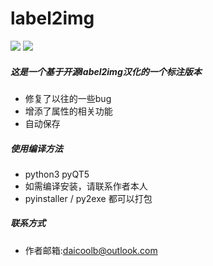 # label2img

[![](https://jaywcjlove.github.io/sb/ico/awesome.svg)](#) [![](https://jaywcjlove.github.io/sb/license/mit.svg)](#)

##### 这是一个基于开源label2img汉化的一个标注版本

- 修复了以往的一些bug
- 增添了属性的相关功能
- 自动保存

##### 使用编译方法

- python3 pyQT5
- 如需编译安装，请联系作者本人
- pyinstaller / py2exe 都可以打包

##### 联系方式
- 作者邮箱:daicoolb@outlook.com
